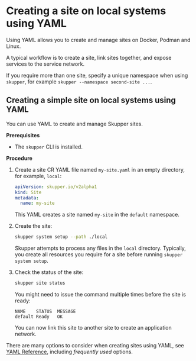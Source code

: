 <a id="system-creating-site-yaml"></a>
# Creating a site on local systems using YAML

Using YAML allows you to create and manage sites on Docker, Podman and Linux.

A typical workflow is to create a site, link sites together, and expose services to the service network.

If you require more than one site, specify a unique namespace when using  `skupper`, for example `skupper --namespace second-site ...`.

<a id="system-creating-simple-site-yaml"></a>
## Creating a simple site on local systems using YAML

You can use YAML to create and manage Skupper sites.

**Prerequisites**

* The `skupper` CLI is installed.


**Procedure**

1. Create a site CR YAML file named `my-site.yaml` in an empty directory, for example, `local`:

   ```yaml
   apiVersion: skupper.io/v2alpha1
   kind: Site
   metadata:
     name: my-site
   ```
   This YAML creates a site named `my-site` in the `default` namespace.

2. Create the site:
   ```bash
   skupper system setup --path ./local
   ```
   Skupper attempts to process any files in the `local` directory.
   Typically, you create all resources you require for a site before running `skupper system setup`.

3. Check the status of the site:
   ```bash
   skupper site status
   ```
   You might need to issue the command multiple times before the site is ready:
   ```
   NAME    STATUS  MESSAGE
   default Ready   OK
   ```
   You can now link this site to another site to create an application network.

There are many options to consider when creating sites using YAML, see [YAML Reference][yaml-ref], including *frequently used* options.

[yaml-ref]: https://skupperproject.github.io/refdog/resources/index.html